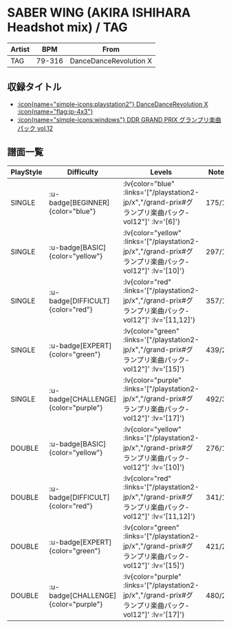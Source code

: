 # SABER WING (AKIRA ISHIHARA Headshot mix) / TAG

|Artist|BPM|From|
|------|---|----|
|TAG|79-316|DanceDanceRevolution X|

## 収録タイトル

- [ :icon{name="simple-icons:playstation2"} DanceDanceRevolution X :icon{name="flag:jp-4x3"} ](/playstation2-jp/x)
- [ :icon{name="simple-icons:windows"} DDR GRAND PRIX グランプリ楽曲パック vol.12](/grand-prix#グランプリ楽曲パック-vol12)

## 譜面一覧

|PlayStyle|Difficulty|Levels|Notes|Movie|
|---------|----------|------|-----|-----|
|SINGLE| :u-badge[BEGINNER]{color="blue"} | :lv{color="blue" :links='["/playstation2-jp/x","/grand-prix#グランプリ楽曲パック-vol12"]' :lv='[6]'} |175/12||
|SINGLE| :u-badge[BASIC]{color="yellow"} | :lv{color="yellow" :links='["/playstation2-jp/x","/grand-prix#グランプリ楽曲パック-vol12"]' :lv='[10]'} |297/17||
|SINGLE| :u-badge[DIFFICULT]{color="red"} | :lv{color="red" :links='["/playstation2-jp/x","/grand-prix#グランプリ楽曲パック-vol12"]' :lv='[11,12]'} |357/10||
|SINGLE| :u-badge[EXPERT]{color="green"} | :lv{color="green" :links='["/playstation2-jp/x","/grand-prix#グランプリ楽曲パック-vol12"]' :lv='[15]'} |439/29||
|SINGLE| :u-badge[CHALLENGE]{color="purple"} | :lv{color="purple" :links='["/playstation2-jp/x","/grand-prix#グランプリ楽曲パック-vol12"]' :lv='[17]'} |492/31||
|DOUBLE| :u-badge[BASIC]{color="yellow"} | :lv{color="yellow" :links='["/playstation2-jp/x","/grand-prix#グランプリ楽曲パック-vol12"]' :lv='[10]'} |276/15||
|DOUBLE| :u-badge[DIFFICULT]{color="red"} | :lv{color="red" :links='["/playstation2-jp/x","/grand-prix#グランプリ楽曲パック-vol12"]' :lv='[11,12]'} |341/10||
|DOUBLE| :u-badge[EXPERT]{color="green"} | :lv{color="green" :links='["/playstation2-jp/x","/grand-prix#グランプリ楽曲パック-vol12"]' :lv='[15]'} |421/29||
|DOUBLE| :u-badge[CHALLENGE]{color="purple"} | :lv{color="purple" :links='["/playstation2-jp/x","/grand-prix#グランプリ楽曲パック-vol12"]' :lv='[17]'} |480/25||
